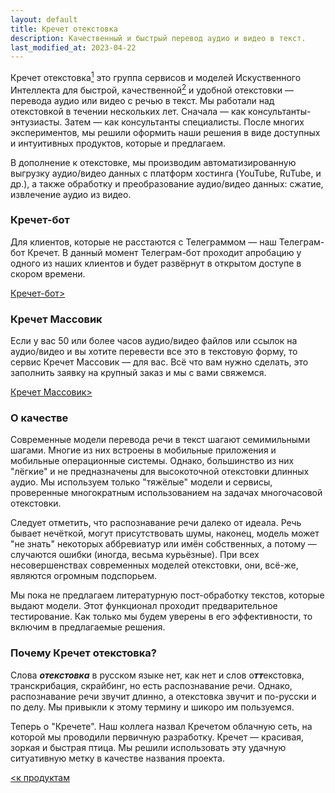 ```yaml
---
layout: default
title: Кречет отекстовка
description: Качественный и быстрый перевод аудио и видео в текст.
last_modified_at: 2023-04-22
---
```


Кречет отекстовка[<sup>1</sup>](#whykrechet) это группа сервисов и моделей Искуственного Интеллекта для быстрой, качественной[<sup>2</sup>](#quality) и удобной отекстовки — перевода аудио или видео с речью в текст. Мы работали над отекстовкой в течении нескольких лет. Сначала — как консультанты-энтузиасты. Затем — как консультанты специалисты. После многих экспериментов, мы решили оформить наши решения в виде доступных и интуитивных продуктов, которые и предлагаем.

В дополнение к отекстовке, мы производим автоматизированную выгрузку аудио/видео данных с платформ хостинга (YouTube, RuTube, и др.), а также обработку и преобразование аудио/видео данных: сжатие, извлечение аудио из видео.

### Кречет-бот

Для клиентов, которые не расстаются с Телеграммом — наш Телеграм-бот Кречет. В данный момент Телеграм-бот проходит апробацию у одного из наших клиентов и будет развёрнут в открытом доступе в скором времени.

[Кречет-бот>](/products-krechet-bot/)

### Кречет Массовик

Если у вас 50 или более часов аудио/видео файлов или ссылок на аудио/видео и вы хотите перевести все это в текстовую форму, то сервис Кречет Массовик — для вас. Всё что вам нужно сделать, это заполнить заявку на крупный заказ и мы с вами свяжемся.

[Кречет Массовик>](/products-krechet-bulk/)

### О качестве <a name="quality"></a>

Современные модели перевода речи в текст шагают семимильными шагами. Многие из них встроены в мобильные приложения и мобильные операционные системы. Однако, большинство из них "лёгкие" и не предназначены для высокоточной отекстовки длинных аудио. Мы используем только "тяжёлые" модели и сервисы, проверенные многократным использованием на задачах многочасовой отекстовки. 

Следует отметить, что распознавание речи далеко от идеала. Речь бывает нечёткой, могут присутствовать шумы, наконец, модель может "не знать" некоторых аббревиатур или имён собственных, а потому — случаются ошибки (иногда, весьма курьёзные). При всех несовершенствах современных моделей отекстовки, они, всё-же, являются огромным подспорьем.

Мы пока не предлагаем литературную пост-обработку текстов, которые выдают модели. Этот функционал проходит предварительное тестирование. Как только мы будем уверены в его эффективности, то включим в предлагаемые решения.

### Почему Кречет отекстовка? <a name="whykrechet"></a>

Слова ***отекстовка*** в русском языке нет, как нет и слов о***тт***екстовка, транскрибация, скрайбинг, но есть распознавание речи. Однако, распознавание речи звучит длинно, а отекстовка звучит и по-русски и по делу. Мы привыкли к этому термину и шикоро им пользуемся.

Теперь о "Кречете". Наш коллега назвал Кречетом облачную сеть, на которой мы проводили первичную разработку. Кречет — красивая, зоркая и быстрая птица. Мы решили использовать эту удачную ситуативную метку в качестве названия проекта.

[<к продуктам](/products/)
